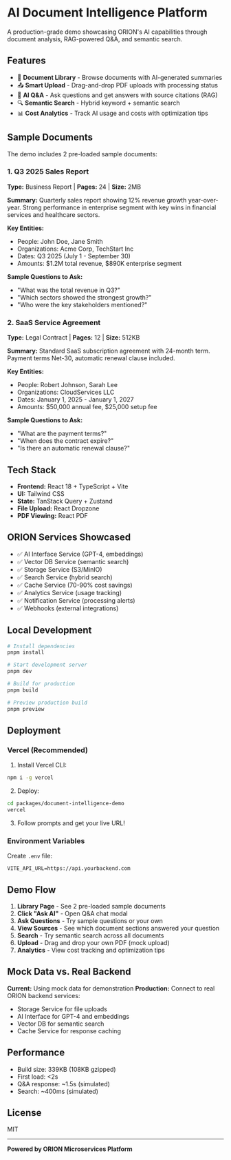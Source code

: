 # AI Document Intelligence Platform

A production-grade demo showcasing ORION's AI capabilities through document analysis, RAG-powered Q&A, and semantic search.

## Features

- 📄 **Document Library** - Browse documents with AI-generated summaries
- 📤 **Smart Upload** - Drag-and-drop PDF uploads with processing status
- 🤖 **AI Q&A** - Ask questions and get answers with source citations (RAG)
- 🔍 **Semantic Search** - Hybrid keyword + semantic search
- 📊 **Cost Analytics** - Track AI usage and costs with optimization tips

## Sample Documents

The demo includes 2 pre-loaded sample documents:

### 1. Q3 2025 Sales Report
**Type:** Business Report | **Pages:** 24 | **Size:** 2MB

**Summary:**
Quarterly sales report showing 12% revenue growth year-over-year. Strong performance in enterprise segment with key wins in financial services and healthcare sectors.

**Key Entities:**
- People: John Doe, Jane Smith
- Organizations: Acme Corp, TechStart Inc
- Dates: Q3 2025 (July 1 - September 30)
- Amounts: $1.2M total revenue, $890K enterprise segment

**Sample Questions to Ask:**
- "What was the total revenue in Q3?"
- "Which sectors showed the strongest growth?"
- "Who were the key stakeholders mentioned?"

### 2. SaaS Service Agreement
**Type:** Legal Contract | **Pages:** 12 | **Size:** 512KB

**Summary:**
Standard SaaS subscription agreement with 24-month term. Payment terms Net-30, automatic renewal clause included.

**Key Entities:**
- People: Robert Johnson, Sarah Lee
- Organizations: CloudServices LLC
- Dates: January 1, 2025 - January 1, 2027
- Amounts: $50,000 annual fee, $25,000 setup fee

**Sample Questions to Ask:**
- "What are the payment terms?"
- "When does the contract expire?"
- "Is there an automatic renewal clause?"

## Tech Stack

- **Frontend:** React 18 + TypeScript + Vite
- **UI:** Tailwind CSS
- **State:** TanStack Query + Zustand
- **File Upload:** React Dropzone
- **PDF Viewing:** React PDF

## ORION Services Showcased

- ✅ AI Interface Service (GPT-4, embeddings)
- ✅ Vector DB Service (semantic search)
- ✅ Storage Service (S3/MinIO)
- ✅ Search Service (hybrid search)
- ✅ Cache Service (70-90% cost savings)
- ✅ Analytics Service (usage tracking)
- ✅ Notification Service (processing alerts)
- ✅ Webhooks (external integrations)

## Local Development

```bash
# Install dependencies
pnpm install

# Start development server
pnpm dev

# Build for production
pnpm build

# Preview production build
pnpm preview
```

## Deployment

### Vercel (Recommended)

1. Install Vercel CLI:
```bash
npm i -g vercel
```

2. Deploy:
```bash
cd packages/document-intelligence-demo
vercel
```

3. Follow prompts and get your live URL!

### Environment Variables

Create `.env` file:
```env
VITE_API_URL=https://api.yourbackend.com
```

## Demo Flow

1. **Library Page** - See 2 pre-loaded sample documents
2. **Click "Ask AI"** - Open Q&A chat modal
3. **Ask Questions** - Try sample questions or your own
4. **View Sources** - See which document sections answered your question
5. **Search** - Try semantic search across all documents
6. **Upload** - Drag and drop your own PDF (mock upload)
7. **Analytics** - View cost tracking and optimization tips

## Mock Data vs. Real Backend

**Current:** Using mock data for demonstration
**Production:** Connect to real ORION backend services:
- Storage Service for file uploads
- AI Interface for GPT-4 and embeddings
- Vector DB for semantic search
- Cache Service for response caching

## Performance

- Build size: 339KB (108KB gzipped)
- First load: <2s
- Q&A response: ~1.5s (simulated)
- Search: ~400ms (simulated)

## License

MIT

---

**Powered by ORION Microservices Platform**
